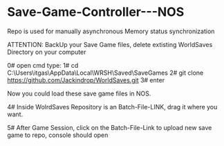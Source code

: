 # Save-Game-Controller---NOS
Repo is used for manually asynchronous  Memory status synchronization 

ATTENTION: BackUp your Save Game files, 
           delete extisting WorldSaves Directory on your computer

0# open cmd type:
1# cd C:\Users\itgas\AppData\Local\WRSH\Saved\SaveGames
2# git clone https://github.com/Jackindrop/WorldSaves.git
3# enter 

Now you could load these save game files in NOS.

4# Inside WolrdSaves Repository is an Batch-File-LINK, 
   drag it where you want.

5# After Game Session, click on the Batch-File-Link to
   upload new save game to repo, console should open


